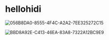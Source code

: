 # hellohidi

![056B8DA0-8555-4F4C-A2A2-7EE325272C15](https://user-images.githubusercontent.com/54922625/193495515-e93dda58-d026-4f75-80b1-a7c6e65979d5.png)

![BBD8A92E-C413-46EA-83A8-7322A12BC9E9](https://user-images.githubusercontent.com/54922625/193495710-05e00dad-763a-4c35-829a-b292273ee238.jpeg)

